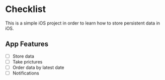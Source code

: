 # Checklist

This is a simple iOS project in order to learn how to store persistent data in iOS.

## App Features 
- [ ] Store data 
- [ ] Take prictures 
- [ ] Order data by latest date
- [ ] Notifications 
